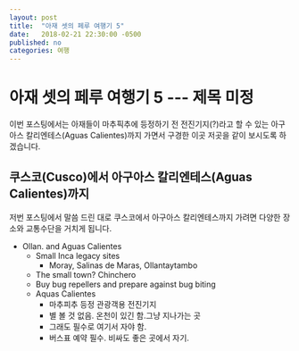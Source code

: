 ```yaml
---
layout: post
title:  "아재 셋의 페루 여행기 5"
date:   2018-02-21 22:30:00 -0500
published: no
categories: 여행
---
```


# 아재 셋의 페루 여행기 5 --- 제목 미정

이번 포스팅에서는 아재들이 마추픽추에 등정하기 전 전진기지(?)라고 할 수 있는
아구아스 칼리엔테스(Aguas Calientes)까지 가면서 구경한 이곳 저곳을 같이
보시도록 하겠습니다.

## 쿠스코(Cusco)에서 아구아스 칼리엔테스(Aguas Calientes)까지

저번 포스팅에서 말씀 드린 대로 쿠스코에서 아구아스 칼리엔테스까지 가려면
다양한 장소와 교통수단을 거치게 됩니다. 


  * Ollan. and Aguas Calientes  
    - Small Inca legacy sites
      * Moray, Salinas de Maras, Ollantaytambo
    - The small town? Chinchero 
    - Buy bug repellers and prepare against bug biting 
    - Aquas Calientes
      * 마추피추 등정 관광객용 전진기지
      * 별 볼 것 없음. 온천이 있긴 함.그냥 지나가는 곳
      * 그래도 필수로 여기서 자야 함. 
      * 버스표 예약 필수. 비싸도 좋은 곳에서 자기.

